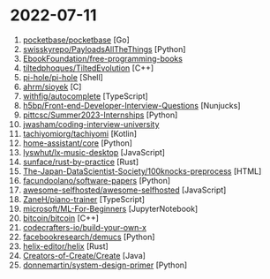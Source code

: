 # 2022-07-11

1. [pocketbase/pocketbase](https://github.com/pocketbase/pocketbase "Open Source realtime backend in 1 file") [Go]
2. [swisskyrepo/PayloadsAllTheThings](https://github.com/swisskyrepo/PayloadsAllTheThings "A list of useful payloads and bypass for Web Application Security and Pentest/CTF") [Python]
3. [EbookFoundation/free-programming-books](https://github.com/EbookFoundation/free-programming-books "📚 Freely available programming books") 
4. [tiltedphoques/TiltedEvolution](https://github.com/tiltedphoques/TiltedEvolution "Skyrim and Fallout 4 mod to play online!") [C++]
5. [pi-hole/pi-hole](https://github.com/pi-hole/pi-hole "A black hole for Internet advertisements") [Shell]
6. [ahrm/sioyek](https://github.com/ahrm/sioyek "Sioyek is a PDF viewer designed for reading research papers and technical books.") [C]
7. [withfig/autocomplete](https://github.com/withfig/autocomplete "Fig adds autocomplete to your terminal.") [TypeScript]
8. [h5bp/Front-end-Developer-Interview-Questions](https://github.com/h5bp/Front-end-Developer-Interview-Questions "A list of helpful front-end related questions you can use to interview potential candidates, test yourself or completely ignore.") [Nunjucks]
9. [pittcsc/Summer2023-Internships](https://github.com/pittcsc/Summer2023-Internships "Collection of Summer 2023 tech internships!") [Python]
10. [jwasham/coding-interview-university](https://github.com/jwasham/coding-interview-university "A complete computer science study plan to become a software engineer.") 
11. [tachiyomiorg/tachiyomi](https://github.com/tachiyomiorg/tachiyomi "Free and open source manga reader for Android.") [Kotlin]
12. [home-assistant/core](https://github.com/home-assistant/core "🏡 Open source home automation that puts local control and privacy first.") [Python]
13. [lyswhut/lx-music-desktop](https://github.com/lyswhut/lx-music-desktop "一个基于 electron 的音乐软件") [JavaScript]
14. [sunface/rust-by-practice](https://github.com/sunface/rust-by-practice "Learning Rust By Practice, narrowing the gap between beginner and skilled-dev with challenging examples, exercises and projects.") [Rust]
15. [The-Japan-DataScientist-Society/100knocks-preprocess](https://github.com/The-Japan-DataScientist-Society/100knocks-preprocess "データサイエンス100本ノック（構造化データ加工編）") [HTML]
16. [facundoolano/software-papers](https://github.com/facundoolano/software-papers "📚 A curated list of papers for Software Engineers") [Python]
17. [awesome-selfhosted/awesome-selfhosted](https://github.com/awesome-selfhosted/awesome-selfhosted "A list of Free Software network services and web applications which can be hosted on your own servers") [JavaScript]
18. [ZaneH/piano-trainer](https://github.com/ZaneH/piano-trainer "🎹 Memorize piano scales with ease! A music practice program w/ MIDI support. Consider it an interactive reference manual") [TypeScript]
19. [microsoft/ML-For-Beginners](https://github.com/microsoft/ML-For-Beginners "12 weeks, 26 lessons, 52 quizzes, classic Machine Learning for all") [JupyterNotebook]
20. [bitcoin/bitcoin](https://github.com/bitcoin/bitcoin "Bitcoin Core integration/staging tree") [C++]
21. [codecrafters-io/build-your-own-x](https://github.com/codecrafters-io/build-your-own-x "Master programming by recreating your favorite technologies from scratch.") 
22. [facebookresearch/demucs](https://github.com/facebookresearch/demucs "Code for the paper Hybrid Spectrogram and Waveform Source Separation") [Python]
23. [helix-editor/helix](https://github.com/helix-editor/helix "A post-modern modal text editor.") [Rust]
24. [Creators-of-Create/Create](https://github.com/Creators-of-Create/Create "[Forge Mod] Building Tools and Aesthetic Technology") [Java]
25. [donnemartin/system-design-primer](https://github.com/donnemartin/system-design-primer "Learn how to design large-scale systems. Prep for the system design interview. Includes Anki flashcards.") [Python]
